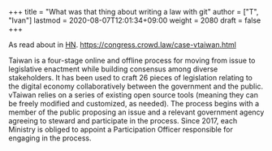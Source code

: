 +++
title = "What was that thing about writing a law with git"
author = ["T", "Ivan"]
lastmod = 2020-08-07T12:01:34+09:00
weight = 2080
draft = false
+++

As read about in [HN](https://news.ycombinator.com/item?id=23710016).
<https://congress.crowd.law/case-vtaiwan.html>

Taiwan is a four-stage online and offline process for moving from issue to legislative enactment while building consensus among diverse stakeholders. It has been used to craft 26 pieces of legislation relating to the digital economy collaboratively between the government and the public. vTaiwan relies on a series of existing open source tools (meaning they can be freely modified and customized, as needed). The process begins with a member of the public proposing an issue and a relevant government agency agreeing to steward and participate in the process. Since 2017, each Ministry is obliged to appoint a Participation Officer responsible for engaging in the process.

